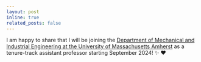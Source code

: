 ```yaml
---
layout: post
inline: true
related_posts: false
---
```


I am happy to share that I will be joining the [Department of Mechanical and Industrial Engineering at the University of Massachusetts Amherst](https://www.umass.edu/engineering/mechanical-and-industrial-engineering?_gl=1%2A2oh4pl%2A_gcl_au%2AMjExMTc1MjUwMy4xNzA2MjE4NTg4%2A_ga%2AMTQ5NjE5NzIzMi4xNjk4Mjk3NjU1%2A_ga_21RLS0L7EB%2AMTcxMDM2NTc0NC4xMzcuMC4xNzEwMzY1NzQ0LjAuMC4w) as a tenure-track assistant professor starting September 2024! :sparkles: :heart:
